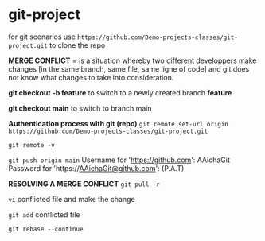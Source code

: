 # git-project
for git scenarios
use ```https://github.com/Demo-projects-classes/git-project.git``` to clone the repo

**MERGE CONFLICT** = is a situation whereby two different developpers make changes [in the same branch, same file, same ligne of code] and git does not know what changes to take into consideration.

**git checkout -b feature** to switch to a newly  created branch **feature**

**git checkout main** to switch to branch main

**Authentication process with git (repo)**
```git remote set-url origin https://github.com/Demo-projects-classes/git-project.git```

```git remote -v```

```git push origin main```
Username for 'https://github.com': AAichaGit
Password for 'https://AAichaGit@github.com': (P.A.T)

**RESOLVING A MERGE CONFLICT**
```git pull -r```

```vi``` conflicted file and make the change

```git add``` conflicted file

```git rebase --continue```


